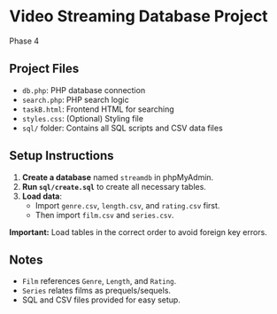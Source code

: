 # Video Streaming Database Project

Phase 4 

## Project Files

- `db.php`: PHP database connection
- `search.php`: PHP search logic
- `taskB.html`: Frontend HTML for searching
- `styles.css`: (Optional) Styling file
- `sql/` folder: Contains all SQL scripts and CSV data files

## Setup Instructions

1. **Create a database** named `streamdb` in phpMyAdmin.
2. **Run `sql/create.sql`** to create all necessary tables.
3. **Load data**:
   - Import `genre.csv`, `length.csv`, and `rating.csv` first.
   - Then import `film.csv` and `series.csv`.

**Important:** Load tables in the correct order to avoid foreign key errors.

## Notes

- `Film` references `Genre`, `Length`, and `Rating`.
- `Series` relates films as prequels/sequels.
- SQL and CSV files provided for easy setup.

